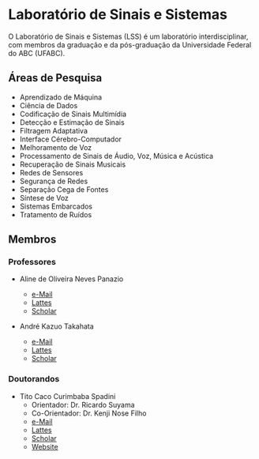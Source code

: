 # Laboratório de Sinais e Sistemas

O Laboratório de Sinais e Sistemas (LSS) é um laboratório interdisciplinar, com membros da graduação e da pós-graduação da Universidade Federal do ABC (UFABC).

## Áreas de Pesquisa

- Aprendizado de Máquina
- Ciência de Dados
- Codificação de Sinais Multimídia
- Detecção e Estimação de Sinais
- Filtragem Adaptativa
- Interface Cérebro-Computador
- Melhoramento de Voz
- Processamento de Sinais de Áudio, Voz, Música e Acústica
- Recuperação de Sinais Musicais
- Redes de Sensores
- Segurança de Redes
- Separação Cega de Fontes
- Síntese de Voz
- Sistemas Embarcados
- Tratamento de Ruídos

## Membros

### Professores

- Aline de Oliveira Neves Panazio
    - [e-Mail](mailto:aline.panazio@ufabc.edu.br)
    - [Lattes](http://lattes.cnpq.br/9616961770334574)
    - [Scholar](https://scholar.google.com.br/citations?user=JDj7asEAAAAJ&hl=pt-BR)

- André Kazuo Takahata
    - [e-Mail](andre.t@ufabc.edu.br)
    - [Lattes](http://lattes.cnpq.br/5335439141754127)
    - [Scholar](https://scholar.google.com.br/citations?user=pyLn3q4AAAAJ&hl=pt-BR)

### Doutorandos

- Tito Caco Curimbaba Spadini
    - Orientador: Dr. Ricardo Suyama
    - Co-Orientador: Dr. Kenji Nose Filho
    - [e-Mail](mailto:tito.caco@ufabc.edu.br)
    - [Lattes](http://lattes.cnpq.br/3817440854911030)
    - [Scholar](https://scholar.google.com/citations?user=5d13kDAAAAAJ&hl=pt-BR)
    - [Website](https://spadini.info)


<!-- ## Welcome to GitHub Pages

You can use the [editor on GitHub](https://github.com/ufabc-lss/lab/edit/gh-pages/index.md) to maintain and preview the content for your website in Markdown files.

Whenever you commit to this repository, GitHub Pages will run [Jekyll](https://jekyllrb.com/) to rebuild the pages in your site, from the content in your Markdown files.

### Markdown

Markdown is a lightweight and easy-to-use syntax for styling your writing. It includes conventions for

```markdown
Syntax highlighted code block

# Header 1
## Header 2
### Header 3

- Bulleted
- List

1. Numbered
2. List

**Bold** and _Italic_ and `Code` text

[Link](url) and ![Image](src)
```

For more details see [GitHub Flavored Markdown](https://guides.github.com/features/mastering-markdown/).

### Jekyll Themes

Your Pages site will use the layout and styles from the Jekyll theme you have selected in your [repository settings](https://github.com/ufabc-lss/lab/settings/pages). The name of this theme is saved in the Jekyll `_config.yml` configuration file.

### Support or Contact

Having trouble with Pages? Check out our [documentation](https://docs.github.com/categories/github-pages-basics/) or [contact support](https://support.github.com/contact) and we’ll help you sort it out. -->
